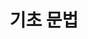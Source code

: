 ---
layout: sub_category
title: 기초 문법
permalink: /java/basic/
main_category : java
sub_category: java_basic
---